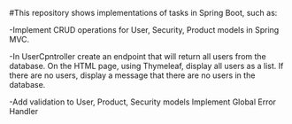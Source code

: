 #This repository shows implementations of tasks in Spring Boot, such as:

-Implement CRUD operations for User, Security, Product models in Spring MVC.

-In UserCpntroller create an endpoint that will return all users from the database. On the HTML page, using Thymeleaf, display all users as a list. If there are no users, display a message that there are no users in the database.

-Add validation to User, Product, Security models Implement Global Error Handler
